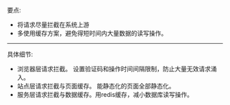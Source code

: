 要点:

* 将请求尽量拦截在系统上游
* 多使用缓存方案，避免得短时间内大量数据的读写操作。

***
具体细节:

* 浏览器层请求拦截。 设置验证码和操作时间间隔限制，防止大量无效请求涌入。
* 站点层请求拦截与页面缓存。 能静态化的页面全部静态化。
* 服务层请求拦截与数据缓存。用redis缓存，减小数据库读写操作。
